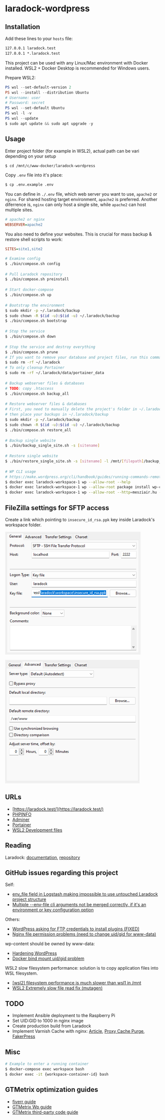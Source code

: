 # laradock-wordpress

## Installation

Add these lines to your `hosts` file:

```txt
127.0.0.1 laradock.test
127.0.0.1 *.laradock.test
```

This project can be used with any Linux/Mac environment with Docker installed. WSL2 + Docker Desktop is recommended for Windows users.

Prepare WSL2:

```powershell
PS wsl --set-default-version 2
PS wsl --install --distribution Ubuntu
# Username: user
# Password: secret
PS wsl --set-default Ubuntu
PS wsl -l -v
PS wsl --update
$ sudo apt update && sudo apt upgrade -y
```

## Usage

Enter project folder (for example in WSL2), actual path can be vari depending on your setup

```sh
$ cd /mnt/c/www-docker/laradock-wordpress
```

Copy `.env` file into it's place:

```sh
$ cp .env.example .env
```

You can define in `./.env` file, which web server you want to use, `apache2` or `nginx`. For shared hosting target environment, `apache2` is preferred. Another diferrence is, `nginx` can only host a single site, while `apache2` can host multiple sites.

```ini
# apache2 or nginx
WEBSERVER=apache2
```

You also need to define your websites. This is crucial for mass backup & restore shell scripts to work:

```ini
SITES=site1,site2
```

```sh
# Examine config
$ ./bin/compose.sh config

# Pull Laradock repository
$ ./bin/compose.sh preinstall

# Start docker-compose
$ ./bin/compose.sh up

# Bootstrap the environment
$ sudo mkdir -p ~/.laradock/backup
$ sudo chown -R $(id -u):$(id -u) ~/.laradock/backup
$ ./bin/compose.sh bootstrap

# Stop the service
$ ./bin/compose.sh down

# Stop the service and destroy everything
$ ./bin/compose.sh prune
# If you want to remove your database and project files, run this command
$ sudo rm -rf ~/.laradock
# To only cleanup Portainer
$ sudo rm -rf ~/.laradock/data/portainer_data

# Backup webserver files & databases
# TODO: copy .htaccess
$ ./bin/compose.sh backup_all

# Restore webserver files & databases
# First, you need to manually delete the project's folder in ~/.laradock/data/html
# then place your backups in ~/.laradock/backup
$ sudo mkdir -p ~/.laradock/backup
$ sudo chown -R $(id -u):$(id -u) ~/.laradock/backup
$ ./bin/compose.sh restore_all

# Backup single website
$ ./bin/backup_single_site.sh -s [sitename]

# Restore single website
$ ./bin/restore_single_site.sh -s [sitename] -l /mnt/[filepath]/backup_[filename].tar.gz

# WP CLI usage
# https://make.wordpress.org/cli/handbook/guides/running-commands-remotely/
$ docker exec laradock-workspace-1 wp --allow-root --help
$ docker exec laradock-workspace-1 wp --allow-root package install wp-cli/restful
$ docker exec laradock-workspace-1 wp --allow-root --http=mesziair.hu --user=mesziair rest user list
```

## FileZilla settings for SFTP access

Create a link which pointing to `insecure_id_rsa.ppk` key inside Laradock's workspace folder.

![FileZilla settings for SFTP access - General tab](docs/filezilla-settings-001.png)

![FileZilla settings for SFTP access - Advanced tab](docs/filezilla-settings-002.png)

## URLs

* [https://laradock.test/](https://laradock.test/)
* [PHPINFO](https://laradock.test/phpinfo.php)
* [Adminer](http://localhost:8081/?server=laradock-mariadb-1&username=default)
* [Portainer](https://localhost:9443/)
* [WSL2 Development files](\\\wsl.localhost\Ubuntu\home\user\\.laradock)

## Reading

Laradock: [documentation](https://laradock.io/), [repository](https://github.com/Laradock/laradock/)

## GitHub issues regarding this project

Self:

* [env_file field in Logstash making impossible to use untouched Laradock project structure](https://github.com/laradock/laradock/issues/3146)
* [Multiple --env-file cli arguments not be merged correctly, if it's an environment or key configuration option](https://github.com/docker/compose/issues/9166)

Others:

* [WordPress asking for FTP credentials to install plugins (FIXED)](https://github.com/docker-library/wordpress/issues/298)
* [Nginx file permission problems (need to change uid/gid for www-data)](https://github.com/laradock/laradock/issues/2799)

wp-content should be owned by www-data:

* [Hardening WordPress](https://wordpress.org/support/article/hardening-wordpress/)
* [Docker bind mount uid/gid problem](https://techflare.blog/permission-problems-in-bind-mount-in-docker-volume/)

WSL2 slow filesystem performance: solution is to copy application files into WSL filesystem.

* [[wsl2] filesystem performance is much slower than wsl1 in /mnt](https://github.com/microsoft/WSL/issues/4197)
* [WSL2 Extremely slow file read fix (mutagen)](https://j0eii.cwh-labs.com/wsl2-extremely-slow-file-read-fix-mutagen/)

## TODO

* Implement Ansible deployment to the Raspberry Pi
* Set UID:GID to 1000 in nginx image
* Create production build from Laradock
* Implement Varnish Cache with nginx: [Article](https://d2c.io/post/fast-scalable-wordpress), [Proxy Cache Purge](https://wordpress.org/plugins/varnish-http-purge/), [FakerPress](https://wordpress.org/plugins/fakerpress/)

## Misc

```sh
# Example to enter a running container
$ docker-compose exec workspace bash
$ docker exec -it {workspace-container-id} bash
```

## GTMetrix optimization guides

* [fiverr guide](https://www.fiverr.com/search/gigs?query=wordpress%20optimization&source=top-bar&search_in=everywhere&search-autocomplete-original-term=wordpress%20optimization&utm_source=23679&utm_medium=cx_affiliate&utm_campaign=wp_summary_a&afp=&cxd_token=23679_17007605&show_join=true)
* [GTMetrix Wp guide](https://gtmetrix.com/wordpress-optimization-guide.html)
* [GTMetrix third-party code guide](https://gtmetrix.com/reduce-the-impact-of-third-party-code.html)

